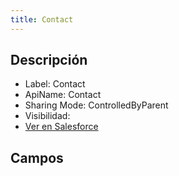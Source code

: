 ```yaml
---
title: Contact
---
```


<!-- START autogenerated -->

## Descripción

- Label: Contact
- ApiName: Contact
- Sharing Mode: ControlledByParent
- Visibilidad:
- [Ver en Salesforce](https://test.salesforce.com/lightning/setup/ObjectManager/lookupRedirect?lookup=entityByApiName&apiName=Contact)

## Campos

<!-- END autogenerated -->

